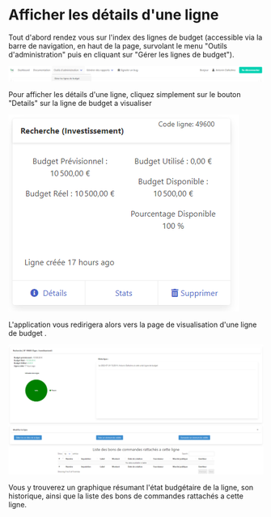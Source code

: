 # Afficher les détails d'une ligne



Tout d'abord rendez vous sur l'index des lignes de budget (accessible via la barre de navigation, en haut de la page, survolant le menu "Outils d'administration" puis en cliquant sur "Gérer les lignes de budget").

![Cliquez sur "Gérer les lignes de budget"](<../../.gitbook/assets/image (8).png>)

Pour afficher les détails d'une ligne, cliquez simplement sur le bouton "Details" sur la ligne de budget a visualiser

![Cliquez sur "Details"](<../../.gitbook/assets/image (4) (1) (1).png>)

L'application vous redirigera alors vers la page de visualisation d'une ligne de budget .

![Page de visualisation d'une ligne de budget](<../../.gitbook/assets/image (13) (1).png>)

Vous y trouverez un graphique résumant l'état budgétaire de la ligne, son historique, ainsi que la liste des bons de commandes rattachés a cette ligne.
